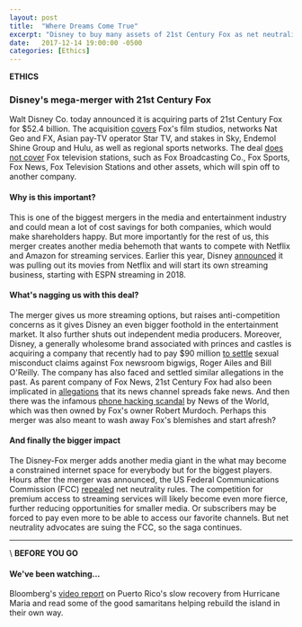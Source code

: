 ```yaml
---
layout: post
title:  "Where Dreams Come True"
excerpt: "Disney to buy many assets of 21st Century Fox as net neutrality rules are repealed."
date:   2017-12-14 19:00:00 -0500
categories: [Ethics]
---
```


**ETHICS**

### Disney's mega-merger with 21st Century Fox

Walt Disney Co. today announced it is acquiring parts of 21st Century Fox for $52.4 billion.
The acquisition [covers](https://www.cnbc.com/2017/12/14/disney-to-buy-21st-century-fox-assets.html) Fox's film studios, networks Nat Geo and FX, Asian pay-TV operator Star TV, and stakes in Sky, Endemol Shine Group and Hulu, as well as regional sports networks. The deal [does not cover](http://variety.com/2017/biz/news/disney-fox-merger-deal-52-4-billion-merger-1202631242/) Fox television stations, such as Fox Broadcasting Co., Fox Sports, Fox News, Fox Television Stations and other assets, which will spin off to another company.

#### Why is this important?

This is one of the biggest mergers in the media and entertainment industry and could mean a lot of cost savings for both companies, which would make shareholders happy. But more importantly for the rest of us, this merger creates another media behemoth that wants to compete with Netflix and Amazon for streaming services. Earlier this year, Disney [announced](https://www.cnbc.com/2017/08/08/disney-will-pull-its-movies-from-netflix-and-start-its-own-streaming-services.html) it was pulling out its movies from Netflix and will start its own streaming business, starting with ESPN streaming in 2018.

#### What's nagging us with this deal?

The merger gives us more streaming options, but raises anti-competition concerns as it gives Disney an even bigger foothold in the entertainment market. It also further shuts out independent media producers. Moreover, Disney, a generally wholesome brand associated with princes and castles is acquiring a company that recently had to pay $90 million [to settle](https://www.reuters.com/article/us-fox-settlement/21st-century-fox-in-90-million-settlement-tied-to-sexual-harassment-scandal-idUSKBN1DK2NI) sexual misconduct claims against Fox newsroom bigwigs, Roger Ailes and Bill O'Reilly. The company has also faced and settled similar allegations in the past. As parent company of Fox News, 21st Century Fox had also been implicated in [allegations](https://www.mediamatters.org/stories-and-interests/phone-hacking-scandal) that its news channel spreads fake news. And then there was the infamous [phone hacking scandal](http://www.bbc.com/news/uk-24894403) by News of the World, which was then owned by Fox's owner Robert Murdoch. Perhaps this merger was also meant to wash away Fox's blemishes and start afresh?

#### And finally the bigger impact

The Disney-Fox merger adds another media giant in the what may become a constrained internet space for everybody but for the biggest players. Hours after the merger was announced, the US Federal Communications Commission (FCC) [repealed](https://www.washingtonpost.com/news/the-switch/wp/2017/12/14/the-fcc-is-expected-to-repeal-its-net-neutrality-rules-today-in-a-sweeping-act-of-deregulation/?utm_term=.815cfc49ac1b) net neutrality rules. The competition for premium access to streaming services will likely become even more fierce, further reducing opportunities for smaller media. Or subscribers may be forced to pay even more to be able to access our favorite channels. But net neutrality advocates are suing the FCC, so the saga continues. <br />

* * *
\\
**BEFORE YOU GO**

#### We've been watching...

Bloomberg's [video report](https://www.bloomberg.com/news/features/2017-12-14/how-to-rebuild-puerto-rico) on Puerto Rico's slow recovery from Hurricane Maria and read some of the good samaritans helping rebuild the island in their own way.

